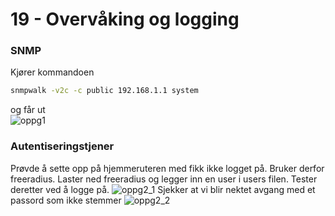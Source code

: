 # 19 - Overvåking og logging
### SNMP
Kjører kommandoen  
```cmd
snmpwalk -v2c -c public 192.168.1.1 system
```  
og får ut  
![oppg1](oppg1.png)

### Autentiseringstjener
Prøvde å sette opp på hjemmeruteren med fikk ikke logget på. Bruker derfor freeradius.
Laster ned freeradius og legger inn en user i users filen. Tester deretter ved å logge på.
![oppg2_1](oppg2_1.png)
Sjekker at vi blir nektet avgang med et passord som ikke stemmer
![oppg2_2](oppg2_2.png)
